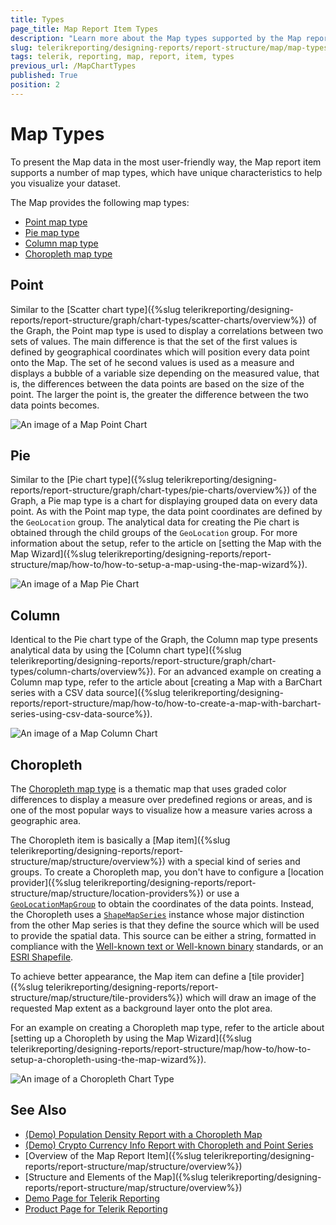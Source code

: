 ```yaml
---
title: Types
page_title: Map Report Item Types 
description: "Learn more about the Map types supported by the Map report item when working with Telerik Reporting."
slug: telerikreporting/designing-reports/report-structure/map/map-types
tags: telerik, reporting, map, report, item, types
previous_url: /MapChartTypes
published: True
position: 2
---
```


# Map Types

To present the Map data in the most user-friendly way, the Map report item supports a number of map types, which have unique characteristics to help you visualize your dataset. 

The Map provides the following map types: 

* [Point map type](#point)
* [Pie map type](#pie)
* [Column map type](#column)
* [Choropleth map type](#choropleth)
 
## Point 

Similar to the [Scatter chart type]({%slug telerikreporting/designing-reports/report-structure/graph/chart-types/scatter-charts/overview%}) of the Graph, the Point map type is used to display a correlations between two sets of values. The main difference is that the set of the first values is defined by geographical coordinates which will position every data point onto the Map. The set of he second values is used as a measure and displays a bubble of a variable size depending on the measured value, that is, the differences between the data points are based on the size of the point. The larger the point is, the greater the difference between the two data points becomes. 

![An image of a Map Point Chart](images/Map/MapPointChart.png)

## Pie 

Similar to the [Pie chart type]({%slug telerikreporting/designing-reports/report-structure/graph/chart-types/pie-charts/overview%}) of the Graph, a Pie map type is a chart for displaying grouped data on every data point. As with the Point map type, the data point coordinates are defined by the `GeoLocation` group. The analytical data for creating the Pie chart is obtained through the child groups of the `GeoLocation` group. For more information about the setup, refer to the article on [setting the Map with the Map Wizard]({%slug telerikreporting/designing-reports/report-structure/map/how-to/how-to-setup-a-map-using-the-map-wizard%}). 

![An image of a Map Pie Chart](images/Map/MapPieChart.png)

## Column 

Identical to the Pie chart type of the Graph, the Column map type presents analytical data by using the [Column chart type]({%slug telerikreporting/designing-reports/report-structure/graph/chart-types/column-charts/overview%}). For an advanced example on creating a Column map type, refer to the article about [creating a Map with a BarChart series with a CSV data source]({%slug telerikreporting/designing-reports/report-structure/map/how-to/how-to-create-a-map-with-barchart-series-using-csv-data-source%}). 

![An image of a Map Column Chart](images/Map/MapColumnChart.png)

## Choropleth 

The [Choropleth map type](http://en.wikipedia.org/wiki/Choropleth_map) is a thematic map that uses graded color differences to display a measure over predefined regions or areas, and is one of the most popular ways to visualize how a measure varies across a geographic area. 

The Choropleth item is basically a [Map item]({%slug telerikreporting/designing-reports/report-structure/map/structure/overview%}) with a special kind of series and groups. To create a Choropleth map, you don't have to configure a [location provider]({%slug telerikreporting/designing-reports/report-structure/map/structure/location-providers%}) or use a [`GeoLocationMapGroup`](/reporting/api/Telerik.Reporting.GeoLocationMapGroup) to obtain the coordinates of the data points. Instead, the Choropleth uses a [`ShapeMapSeries`](/reporting/api/Telerik.Reporting.ShapeMapSeries) instance whose major distinction from the other Map series is that they define the source which will be used to provide the spatial data. This source can be either a string, formatted in compliance with the [Well-known text or Well-known binary](http://en.wikipedia.org/wiki/Well-known_text) standards, or an [ESRI Shapefile](http://en.wikipedia.org/wiki/Shapefile). 

To achieve better appearance, the Map item can define a [tile provider]({%slug telerikreporting/designing-reports/report-structure/map/structure/tile-providers%}) which will draw an image of the requested Map extent as a background layer onto the plot area. 

For an example on creating a Choropleth map type, refer to the article about [setting up a Choropleth by using the Map Wizard]({%slug telerikreporting/designing-reports/report-structure/map/how-to/how-to-setup-a-choropleth-using-the-map-wizard%}). 

![An image of a Choropleth Chart Type](images/Map/Choropleth/Choropleth_ChartType.png) 

## See Also

* [(Demo) Population Density Report with a Choropleth Map](https://demos.telerik.com/reporting/population-density)
* [(Demo) Crypto Currency Info Report with Choropleth and Point Series](https://demos.telerik.com/reporting/crypto-currency-info)
* [Overview of the Map Report Item]({%slug telerikreporting/designing-reports/report-structure/map/structure/overview%})
* [Structure and Elements of the Map]({%slug telerikreporting/designing-reports/report-structure/map/structure/overview%})
* [Demo Page for Telerik Reporting](https://demos.telerik.com/reporting) 
* [Product Page for Telerik Reporting](https://www.telerik.com/products/reporting)
